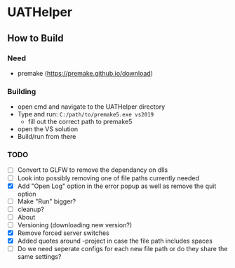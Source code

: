 # UATHelper

## How to Build

### Need
- premake (https://premake.github.io/download)

### Building
* open cmd and navigate to the UATHelper directory
* Type and run: `C:/path/to/premake5.exe vs2019`
    * fill out the correct path to premake5
* open the VS solution
* Build/run from there

### TODO
- [ ] Convert to GLFW to remove the dependancy on dlls
- [ ] Look into possibly removing one of file paths currently needed
- [X] Add "Open Log" option in the error popup as well as remove the quit option
- [ ] Make "Run" bigger?
- [ ] cleanup?
- [ ] About
- [ ] Versioning (downloading new version?)
- [X] Remove forced server switches
- [X] Added quotes around -project in case the file path includes spaces
- [ ] Do we need seperate configs for each new file path or do they share the same settings?
